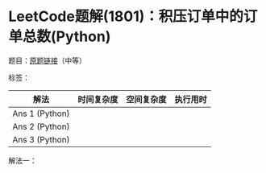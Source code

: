 # LeetCode题解(1801)：积压订单中的订单总数(Python)

题目：[原题链接](https://leetcode-cn.com/problems/number-of-orders-in-the-backlog/)（中等）

标签：

| 解法           | 时间复杂度 | 空间复杂度 | 执行用时 |
| -------------- | ---------- | ---------- | -------- |
| Ans 1 (Python) |            |            |          |
| Ans 2 (Python) |            |            |          |
| Ans 3 (Python) |            |            |          |

解法一：

